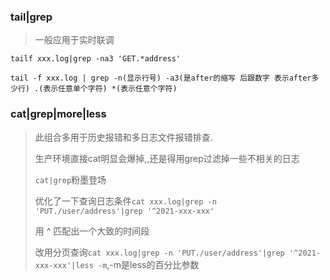 ### tail|grep

> 一般应用于实时联调

````shell
tailf xxx.log|grep -na3 'GET.*address'

tail -f xxx.log | grep -n(显示行号) -a3(是after的缩写 后跟数字 表示after多少行) .(表示任意单个字符) *(表示任意个字符)
````

### cat|grep|more|less

> 此组合多用于历史报错和多日志文件报错排查.
>
> 生产环境直接cat明显会爆掉,,还是得用grep过滤掉一些不相关的日志
>
> `cat|grep`粉墨登场
>
> 优化了一下查询日志条件`cat xxx.log|grep -n 'PUT./user/address'|grep '^2021-xxx-xxx'`
>
> 用 ^ 匹配出一个大致的时间段
>
> 改用分页查询`cat xxx.log|grep -n 'PUT./user/address'|grep '^2021-xxx-xxx'|less -m`,-m是less的百分比参数

